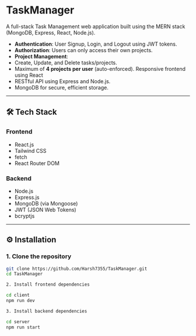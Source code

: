 # TaskManager 

A full-stack Task Management web application built using the MERN stack (MongoDB, Express, React, Node.js).



-  **Authentication**: User Signup, Login, and Logout using JWT tokens.
-  **Authorization**: Users can only access their own projects.
-  **Project Management**:
  - Create, Update, and Delete tasks/projects.
  - Maximum of **4 projects per user** (auto-enforced).
   Responsive frontend using React
-  RESTful API using Express and Node.js.
-  MongoDB for secure, efficient storage.

---

## 🛠️ Tech Stack

### Frontend
- React.js
- Tailwind CSS
- fetch
- React Router DOM

### Backend
- Node.js
- Express.js
- MongoDB (via Mongoose)
- JWT (JSON Web Tokens)
- bcryptjs

---

## ⚙️ Installation

### 1. Clone the repository

```bash
git clone https://github.com/Harsh7355/TaskManager.git
cd TaskManager

2. Install frontend dependencies

cd client
npm run dev

3. Install backend dependencies

cd server
npm run start


